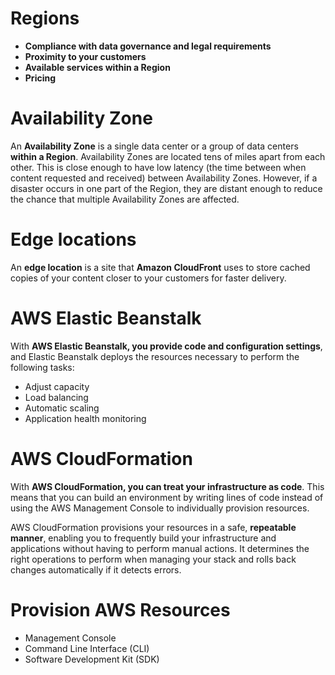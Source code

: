 <h1>Regions</h1>

- **Compliance with data governance and legal requirements**  
- **Proximity to your customers**
- **Available services within a Region**
- **Pricing**

<h1>Availability Zone</h1>

An **Availability Zone** is a single data center or a group of data centers **within a Region**. Availability Zones are located tens of miles apart from each other. This is close enough to have low latency (the time between when content requested and received) between Availability Zones. However, if a disaster occurs in one part of the Region, they are distant enough to reduce the chance that multiple Availability Zones are affected.

<h1>Edge locations</h1>

An **edge location** is a site that **Amazon CloudFront** uses to store cached copies of your content closer to your customers for faster delivery.

<h1>AWS Elastic Beanstalk</h1>

With **AWS Elastic Beanstalk, you provide code and configuration settings**, and Elastic Beanstalk deploys the resources necessary to perform the following tasks:

- Adjust capacity
- Load balancing
- Automatic scaling
- Application health monitoring

<h1>AWS CloudFormation</h1>

With **AWS CloudFormation, you can treat your infrastructure as code**. This means that you can build an environment by writing lines of code instead of using the AWS Management Console to individually provision resources.

AWS CloudFormation provisions your resources in a safe, **repeatable manner**, enabling you to frequently build your infrastructure and applications without having to perform manual actions. It determines the right operations to perform when managing your stack and rolls back changes automatically if it detects errors.


<h1>Provision AWS Resources</h1>

- Management Console
- Command Line Interface (CLI)
- Software Development Kit (SDK)

